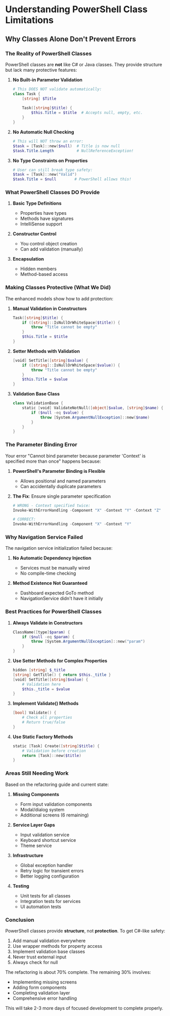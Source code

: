 # Understanding PowerShell Class Limitations
## Why Classes Alone Don't Prevent Errors

### The Reality of PowerShell Classes

PowerShell classes are **not** like C# or Java classes. They provide structure but lack many protective features:

1. **No Built-in Parameter Validation**
   ```powershell
   # This DOES NOT validate automatically:
   class Task {
       [string] $Title
       
       Task([string]$title) {
           $this.Title = $title  # Accepts null, empty, etc.
       }
   }
   ```

2. **No Automatic Null Checking**
   ```powershell
   # This will NOT throw an error:
   $task = [Task]::new($null)  # Title is now null
   $task.Title.Length          # NullReferenceException!
   ```

3. **No Type Constraints on Properties**
   ```powershell
   # User can still break type safety:
   $task = [Task]::new("Valid")
   $task.Title = $null        # PowerShell allows this!
   ```

### What PowerShell Classes DO Provide

1. **Basic Type Definitions**
   - Properties have types
   - Methods have signatures
   - IntelliSense support

2. **Constructor Control**
   - You control object creation
   - Can add validation (manually)

3. **Encapsulation**
   - Hidden members
   - Method-based access

### Making Classes Protective (What We Did)

The enhanced models show how to add protection:

1. **Manual Validation in Constructors**
   ```powershell
   Task([string]$title) {
       if ([string]::IsNullOrWhiteSpace($title)) {
           throw "Title cannot be empty"
       }
       $this.Title = $title
   }
   ```

2. **Setter Methods with Validation**
   ```powershell
   [void] SetTitle([string]$value) {
       if ([string]::IsNullOrWhiteSpace($value)) {
           throw "Title cannot be empty"
       }
       $this.Title = $value
   }
   ```

3. **Validation Base Class**
   ```powershell
   class ValidationBase {
       static [void] ValidateNotNull([object]$value, [string]$name) {
           if ($null -eq $value) {
               throw [System.ArgumentNullException]::new($name)
           }
       }
   }
   ```

### The Parameter Binding Error

Your error "Cannot bind parameter because parameter 'Context' is specified more than once" happens because:

1. **PowerShell's Parameter Binding is Flexible**
   - Allows positional and named parameters
   - Can accidentally duplicate parameters

2. **The Fix**: Ensure single parameter specification
   ```powershell
   # WRONG - Context specified twice:
   Invoke-WithErrorHandling -Component "X" -Context "Y" -Context "Z"
   
   # CORRECT:
   Invoke-WithErrorHandling -Component "X" -Context "Y"
   ```

### Why Navigation Service Failed

The navigation service initialization failed because:

1. **No Automatic Dependency Injection**
   - Services must be manually wired
   - No compile-time checking

2. **Method Existence Not Guaranteed**
   - Dashboard expected GoTo method
   - NavigationService didn't have it initially

### Best Practices for PowerShell Classes

1. **Always Validate in Constructors**
   ```powershell
   ClassName([type]$param) {
       if ($null -eq $param) {
           throw [System.ArgumentNullException]::new("param")
       }
   }
   ```

2. **Use Setter Methods for Complex Properties**
   ```powershell
   hidden [string] $_title
   [string] GetTitle() { return $this._title }
   [void] SetTitle([string]$value) {
       # Validation here
       $this._title = $value
   }
   ```

3. **Implement Validate() Methods**
   ```powershell
   [bool] Validate() {
       # Check all properties
       # Return true/false
   }
   ```

4. **Use Static Factory Methods**
   ```powershell
   static [Task] Create([string]$title) {
       # Validation before creation
       return [Task]::new($title)
   }
   ```

### Areas Still Needing Work

Based on the refactoring guide and current state:

1. **Missing Components**
   - Form input validation components
   - Modal/dialog system
   - Additional screens (6 remaining)

2. **Service Layer Gaps**
   - Input validation service
   - Keyboard shortcut service
   - Theme service

3. **Infrastructure**
   - Global exception handler
   - Retry logic for transient errors
   - Better logging configuration

4. **Testing**
   - Unit tests for all classes
   - Integration tests for services
   - UI automation tests

### Conclusion

PowerShell classes provide **structure**, not **protection**. To get C#-like safety:

1. Add manual validation everywhere
2. Use wrapper methods for property access
3. Implement validation base classes
4. Never trust external input
5. Always check for null

The refactoring is about 70% complete. The remaining 30% involves:
- Implementing missing screens
- Adding form components
- Completing validation layer
- Comprehensive error handling

This will take 2-3 more days of focused development to complete properly.

